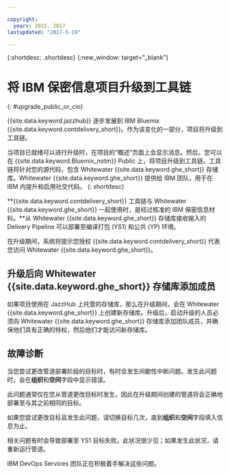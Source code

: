 ```yaml
---

copyright:
  years: 2015, 2017
lastupdated: "2017-5-19"

---
```


{:shortdesc: .shortdesc}
{:new_window: target="_blank"}

# 将 IBM 保密信息项目升级到工具链 
{: #upgrade_public_or_cio}

{{site.data.keyword.jazzhub}} 逐步发展到 IBM Bluemix {{site.data.keyword.contdelivery_short}}。作为该变化的一部分，项目将升级到工具链。

当项目已就绪可以进行升级时，在项目的“概述”页面上会显示消息。然后，您可以在 {{site.data.keyword.Bluemix_notm}} Public 上，将项目升级到工具链。工具链将针对您的源代码，包含 Whitewater {{site.data.keyword.ghe_short}} 存储库。Whitewater {{site.data.keyword.ghe_short}} 提供给 IBM 团队，用于在 IBM 内提升和启用社交代码。
{: shortdesc}

**{{site.data.keyword.contdelivery_short}} 工具链与 Whitewater {{site.data.keyword.ghe_short}} 一起使用时，是经过核准的 IBM 保密信息材料。**从 Whitewater {{site.data.keyword.ghe_short}} 存储库接收输入的 Delivery Pipeline 可以部署至编译打包 (YS1) 和公共 (YP) 环境。

在升级期间，系统将提示您授权 {{site.data.keyword.contdelivery_short}} 代表您访问 Whitewater {{site.data.keyword.ghe_short}}。

## 升级后向 Whitewater {{site.data.keyword.ghe_short}} 存储库添加成员

如果项目使用在 JazzHub 上托管的存储库，那么在升级期间，会在 Whitewater {{site.data.keyword.ghe_short}} 上创建新存储库。升级后，启动升级的人员必须向 Whitewater {{site.data.keyword.ghe_short}} 存储库添加团队成员，并确保他们具有正确的特权，然后他们才能访问新存储库。

## 故障诊断

当您尝试更改管道部署阶段的目标时，有时会发生间歇性中断问题。发生此问题时，会在**组织**和**空间**字段中显示错误。

此问题通常仅在您从管道更改目标时发生，因此在升级期间创建的管道将会正确地部署至与其之前相同的目标。

如果您尝试更改目标且发生此问题，请切换目标几次，直到**组织**和**空间**字段填入信息为止。

相关问题有时会导致部署至 YS1 目标失败。此状况很少见；如果发生此状况，请重新运行管道。

IBM DevOps Services 团队正在积极着手解决这些问题。
